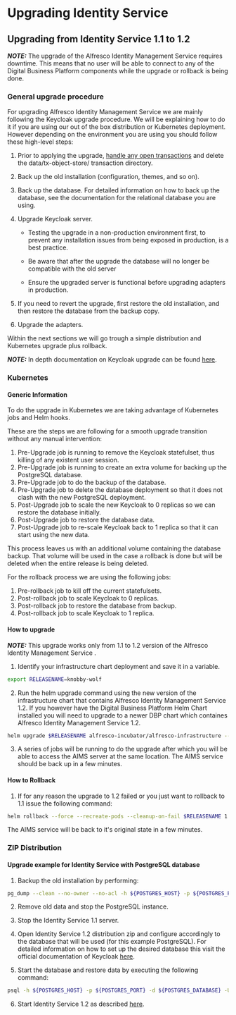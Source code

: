 # Upgrading Identity Service

## Upgrading from Identity Service 1.1 to 1.2

  **_NOTE:_** The upgrade of the Alfresco Identity Management Service requires downtime. 
  This means that no user will be able to connect to any of the Digital Business Platform components while the upgrade or rollback is being done.

### General upgrade procedure

For upgrading Alfresco Identity Management Service we are mainly following the Keycloak upgrade procedure.
We will be explaining how to do it if you are using our out of the box distribution or Kubernetes deployment.
However depending on the environment you are using you should follow these high-level steps:

1. Prior to applying the upgrade, [handle any open transactions](https://www.keycloak.org/docs/4.8/server_admin/#user-session-management) and delete the data/tx-object-store/ transaction directory.

2. Back up the old installation (configuration, themes, and so on).

3. Back up the database. For detailed information on how to back up the database, see the documentation for the relational database you are using.

4. Upgrade Keycloak server.

   - Testing the upgrade in a non-production environment first, to prevent any installation issues from being exposed in production, is a best practice.

   - Be aware that after the upgrade the database will no longer be compatible with the old server

   - Ensure the upgraded server is functional before upgrading adapters in production.

5. If you need to revert the upgrade, first restore the old installation, and then restore the database from the backup copy.

6. Upgrade the adapters.

Within the next sections we will go trough a simple distribution and Kubernetes upgrade plus rollback.

  **_NOTE:_** In depth documentation on Keycloak upgrade can be found [here](https://www.keycloak.org/docs/7.0/upgrading/index.html#_upgrading).

### Kubernetes

#### Generic Information

To do the upgrade in Kubernetes we are taking advantage of Kubernetes jobs and Helm hooks.

These are the steps we are following for a smooth upgrade transition without any manual intervention:

1. Pre-Upgrade job is running to remove the Keycloak statefulset, thus killing of any existent user session.
2. Pre-Upgrade job is running to create an extra volume for backing up the PostgreSQL database.
3. Pre-Upgrade job to do the backup of the database.
4. Pre-Upgrade job to delete the database deployment so that it does not clash with the new PostgreSQL deployment.
5. Post-Upgrade job to scale the new Keycloak to 0 replicas so we can restore the database initially.
6. Post-Upgrade job to restore the database data.
7. Post-Upgrade job to re-scale Keycloak back to 1 replica so that it can start using the new data.

This process leaves us with an additional volume containing the database backup.
That volume will be used in the case a rollback is done but will be deleted when the entire release is being deleted.

For the rollback process we are using the following jobs:

1. Pre-rollback job to kill off the current statefulsets.
2. Post-rollback job to scale Keycloak to 0 replicas.
3. Post-rollback job to restore the database from backup.
4. Post-rollback job to scale Keycloak to 1 replica.

#### How to upgrade

  **_NOTE:_** This upgrade works only from 1.1 to 1.2 version of the Alfresco Identity Management Service .

1. Identify your infrastructure chart deployment and save it in a variable.

```bash
export RELEASENAME=knobby-wolf
```

2. Run the helm upgrade command using the new version of the infrastructure chart that contains Alfresco Identity Management Service 1.2.
If you however have the Digital Business Platform Helm Chart installed you will need to upgrade to a newer DBP chart which containes Alfresco Identity Management Service 1.2.

```bash
helm upgrade $RELEASENAME alfresco-incubator/alfresco-infrastructure --version 5.2.0
```

3. A series of jobs will be running to do the upgrade after which you will be able to access the AIMS server at the same location. The AIMS service should be back up in a few minutes.

#### How to Rollback

1. If for any reason the upgrade to 1.2 failed or you just want to rollback to 1.1 issue the following command:

```bash
helm rollback --force --recreate-pods --cleanup-on-fail $RELEASENAME 1
```

The AIMS service will be back to it's original state in a few minutes.

### ZIP Distribution

#### Upgrade example for Identity Service with PostgreSQL database

1. Backup the old installation by performing:

```bash
pg_dump --clean --no-owner --no-acl -h ${POSTGRES_HOST} -p ${POSTGRES_PORT}  -U ${POSTGRES_USER} ${POSTGRES_DATABASE} | grep -v -E '(DROP\ SCHEMA\ public|CREATE\ SCHEMA\ public|COMMENT\ ON\ SCHEMA\ public|DROP\ EXTENSION\ plpgsql|CREATE\ EXTENSION\ IF\ NOT\ EXISTS\ plpgsql|COMMENT\ ON\ EXTENSION\ plpgsql)' > /backup/backup.sql
```
	
2. Remove old data and stop the PostgreSQL instance.

3. Stop the Identity Service 1.1 server.

4. Open Identity Service 1.2 distribution zip and configure accordingly to the database that will be used (for this example PostgreSQL).
   For detailed information on how to set up the desired database this visit the official documentation of Keycloak [here](https://www.keycloak.org/docs/7.0/server_installation/#_database).
   
5. Start the database and restore data by executing the following command:

```bash
psql -h ${POSTGRES_HOST} -p ${POSTGRES_PORT} -d ${POSTGRES_DATABASE} -U ${POSTGRES_USER} -f /backup/backup.sql
``` 

6. Start Identity Service 1.2 as described [here](https://github.com/Alfresco/alfresco-identity-service/blob/master/README.md#installing-and-booting).
